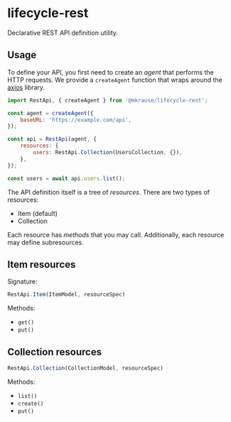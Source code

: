 
# lifecycle-rest

Declarative REST API definition utility.


## Usage

To define your API, you first need to create an *agent* that performs the HTTP requests. We provide a `createAgent` function that wraps around the [axios](https://github.com/axios/axios) library.

```js
import RestApi, { createAgent } from '@mkrause/lifecycle-rest';

const agent = createAgent({
    baseURL: 'https://example.com/api',
});

const api = RestApi(agent, {
    resources: {
        users: RestApi.Collection(UsersCollection, {}),
    },
});

const users = await api.users.list();
```

The API definition itself is a tree of *resources*. There are two types of resources:

* Item (default)
* Collection

Each resource has *methods* that you may call. Additionally, each resource may define subresources.


## Item resources

Signature:

```js
RestApi.Item(ItemModel, resourceSpec)
```

Methods:

  * `get()`
  * `put()`


## Collection resources

```js
RestApi.Collection(CollectionModel, resourceSpec)
```

Methods:

  * `list()`
  * `create()`
  * `put()`
